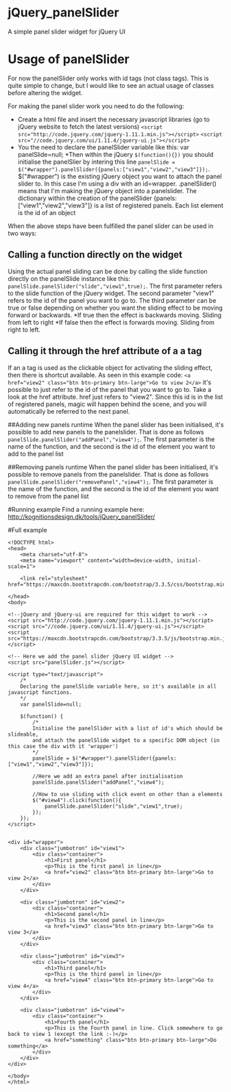 # jQuery_panelSlider
A simple panel slider widget for jQuery UI

# Usage of panelSlider
For now the panelSlider only works with id tags (not class tags). This is quite simple to change, but I would like to see an actual usage of classes before altering the widget.

For making the panel slider work you need to do the following:

* Create a html file and insert the necessary javascript libraries (go to jQuery website to fetch the latest versions)
`<script src="http://code.jquery.com/jquery-1.11.1.min.js"></script>`
`<script src="//code.jquery.com/ui/1.11.4/jquery-ui.js"></script>`
* You the need to declare the panelSlider variable like this: var panelSlide=null;
*Then within the jQuery `$(function(){})` you should initialise the panelSlier by intering this line `panelSlide = $("#wrapper").panelSlider({panels:["view1","view2","view3"]});`.
$("#wrapper") is the existing jQuery object you want to attach the panel slider to. In this case I'm using a div with an id=wrapper.
.panelSlider() means that I'm making the jQuery object into a panelslider.
The dictionary within the creation of the panelSlider {panels:["view1","view2","view3"]} is a list of registered panels. Each list element is the id of an object

When the above steps have been fulfilled the panel slider can be used in two ways:

## Calling a function directly on the widget
Using the actual panel sliding can be done by calling the slide function directly on the panelSlide instance like this:
`panelSlide.panelSlider("slide","view1",true);`.
The first parameter refers to the slide function of the jQuery widget.
The second parameter "view1" refers to the id of the panel you want to go to.
The third parameter can be true or false depending on whether you want the sliding effect to be moving forward or backwards.
*If true then the effect is backwards moving. Sliding from left to right
*If false then the effect is forwards moving. Sliding from right to left.

## Calling it through the href attribute of a a tag
If an a tag is used as the clickable object for activating the sliding effect, then there is shortcut available. As seen in this example code:
`<a href="view2" class="btn btn-primary btn-large">Go to view 2</a>`
it's possible to just refer to the id of the panel that you want to go to. Take a look at the href attribute.
href just refers to "view2". Since this id is in the list of registered panels, magic will happen behind the scene, and you will automatically be referred to the next panel.

##Adding new panels runtime
When the panel slider has been initialised, it's possible to add new panels to the panelslider. That is done as follows
`panelSlide.panelSlider("addPanel","view4");`.
The first parameter is the name of the function, and the second is the id of the element you want to add to the panel list

##Removing panels runtime
When the panel slider has been initialised, it's possible to remove panels from the panelslider. That is done as follows
`panelSlide.panelSlider("removePanel","view4");`.
The first parameter is the name of the function, and the second is the id of the element you want to remove from the panel list

#Running example
Find a running example here: http://kognitionsdesign.dk/tools/jQuery_panelSlider/

#Full example
```
<!DOCTYPE html>
<head>
    <meta charset="utf-8">
    <meta name="viewport" content="width=device-width, initial-scale=1">
    
    <link rel="stylesheet" href="https://maxcdn.bootstrapcdn.com/bootstrap/3.3.5/css/bootstrap.min.css">
    
</head>
<body>

<!--jQuery and jQuery-ui are required for this widget to work -->
<script src="http://code.jquery.com/jquery-1.11.1.min.js"></script>
<script src="//code.jquery.com/ui/1.11.4/jquery-ui.js"></script>
<script src="https://maxcdn.bootstrapcdn.com/bootstrap/3.3.5/js/bootstrap.min.js"></script>

<!-- Here we add the panel slider jQuery UI widget -->
<script src="panelSlider.js"></script>

<script type="text/javascript">
    /*
    Declaring the panelSlide variable here, so it's available in all javascript functions.
    */
    var panelSlide=null;
    
    $(function() {
        /*
        Initialise the panelSlider with a list of id's which should be slideable,
        and attach the panelSlide widget to a specific DOM object (in this case the div with it 'wrapper')
        */
        panelSlide = $("#wrapper").panelSlider({panels:["view1","view2","view3"]});
        
        //Here we add an extra panel after initialisation
        panelSlide.panelSlider("addPanel","view4");
        
        //How to use sliding with click event on other than a elements
        $("#view4").click(function(){
            panelSlide.panelSlider("slide","view1",true);
        });
    });
</script>


<div id="wrapper">
    <div class="jumbotron" id="view1">
        <div class="container">
            <h1>First panel</h1>
            <p>This is the first panel in line</p>
            <a href="view2" class="btn btn-primary btn-large">Go to view 2</a>
        </div>
    </div>
    
    <div class="jumbotron" id="view2">
        <div class="container">
            <h1>Second panel</h1>
            <p>This is the second panel in line</p>
            <a href="view3" class="btn btn-primary btn-large">Go to view 3</a>
        </div>
    </div>
    
    <div class="jumbotron" id="view3">
        <div class="container">
            <h1>Third panel</h1>
            <p>This is the third panel in line</p>
            <a href="view4" class="btn btn-primary btn-large">Go to view 4</a>
        </div>
    </div>
    
    <div class="jumbotron" id="view4">
        <div class="container">
            <h1>Fourth panel</h1>
            <p>This is the Fourth panel in line. Click somewhere to go back to view 1 (except the link :-)</p>
            <a href="something" class="btn btn-primary btn-large">Do something</a>
        </div>
    </div>
</div>

</body>
</html>
```